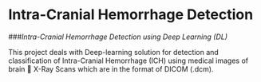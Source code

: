 # **Intra-Cranial Hemorrhage Detection**
###*Intra-Cranial Hemorrhage Detection using Deep Learning (DL)*

This project deals with Deep-learning solution for detection and classification of Intra-Cranial Hemorrhage (ICH) using medical images of brain 🧠 X-Ray Scans which are in the format of DICOM (.dcm). 
